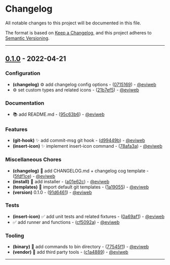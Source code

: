 # Changelog

All notable changes to this project will be documented in this file.

The format is based on [Keep a Changelog](https://keepachangelog.com/en/1.0.0/),
and this project adheres to [Semantic Versioning](https://semver.org/spec/v2.0.0.html).

- - -
## [0.1.0](https://github.com/eviweb/qa-tools/compare/92ba9397a9cec5008219a96682dd54b133570550..0.1.0) - 2022-04-21

### Configuration

- **(changelog)** ⚙️  add changelog config options - ([0715169](https://github.com/eviweb/qa-tools/commit/0715169ea6a998363fd3e04ae91c209108f81acf)) - [@eviweb](https://github.com/eviweb)
- ⚙️  set custom types and related icons - ([21b7ef5](https://github.com/eviweb/qa-tools/commit/21b7ef5f2c71df2d8b462e24f54f608aa461dcdd)) - [@eviweb](https://github.com/eviweb)

### Documentation

- 📚 add README.md - ([95c63b6](https://github.com/eviweb/qa-tools/commit/95c63b6adf690785c7f0f0457ece878ab7998bd4)) - [@eviweb](https://github.com/eviweb)

### Features

- **(git-hook)** ✨ add commit-msg git hook - ([d99449b](https://github.com/eviweb/qa-tools/commit/d99449b2feeb8ba686a10df3356a816b8ac01a39)) - [@eviweb](https://github.com/eviweb)
- **(insert-icon)** ✨ implement insert-icon command - ([78afa3a](https://github.com/eviweb/qa-tools/commit/78afa3a2316cedfcd80b2674f7264d914ae1e6fc)) - [@eviweb](https://github.com/eviweb)

### Miscellaneous Chores

- **(changelog)** 🧹 add CHANGELOG.md + changelog cog template - ([5fdf1ce](https://github.com/eviweb/qa-tools/commit/5fdf1ce0f7da33d774eeb98a7426349f5aa29aff)) - [@eviweb](https://github.com/eviweb)
- **(install)** 🧹 add installer - ([a01e62c](https://github.com/eviweb/qa-tools/commit/a01e62c05614514b348183efbb05c4e4fd8b524a)) - [@eviweb](https://github.com/eviweb)
- **(templates)** 🧹 import default git templates - ([1a19055](https://github.com/eviweb/qa-tools/commit/1a19055a1bf027182149567b9ff58a88004cbfa9)) - [@eviweb](https://github.com/eviweb)
- **(version)** 0.1.0 - ([91d6461](https://github.com/eviweb/qa-tools/commit/91d6461a0cf1ab5a0bedd9f4ab98781b0eec60e5)) - [@eviweb](https://github.com/eviweb)

### Tests

- **(insert-icon)** ✅ add unit tests and related fixtures - ([0a69af1](https://github.com/eviweb/qa-tools/commit/0a69af16eeadb613dc7e858cece7e4e506057310)) - [@eviweb](https://github.com/eviweb)
- ✅ add runner and functions - ([cf5092a](https://github.com/eviweb/qa-tools/commit/cf5092a32a5db11ab7b35df9e043bf8dcb207542)) - [@eviweb](https://github.com/eviweb)

### Tooling

- **(binary)** 🔧 add commands to bin directory - ([77545f1](https://github.com/eviweb/qa-tools/commit/77545f1ec96cdfdac711d9bd6609d0bd7111975e)) - [@eviweb](https://github.com/eviweb)
- **(vendor)** 🔧 add third party tools - ([c1a4889](https://github.com/eviweb/qa-tools/commit/c1a48892ad572bf11d7f457ca4c51d7579ea483b)) - [@eviweb](https://github.com/eviweb)

- - -

